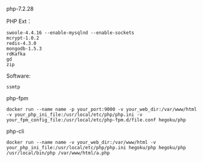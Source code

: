 php-7.2.28

PHP Ext：

```
swoole-4.4.16 --enable-mysqlnd --enable-sockets
mcrypt-1.0.2
redis-4.3.0
mongodb-1.5.3
rdKafka
gd
zip
```

Software:

```
ssmtp
```

php-fpm

```
docker run --name name -p your_port:9000 -v your_web_dir:/var/www/html -v your_php_ini_file:/usr/local/etc/php/php.ini -v your_fpm_config_file:/usr/local/etc/php-fpm.d/file.conf hegoku/php
```

php-cli

```
docker run --name name -v your_web_dir:/var/www/html -v your_php_ini_file:/usr/local/etc/php/php.ini hegoku/php hegoku/php /usr/local/bin/php /var/www/html/a.php
```
